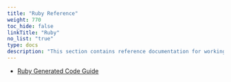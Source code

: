 ```yaml
---
title: "Ruby Reference"
weight: 770
toc_hide: false
linkTitle: "Ruby"
no_list: "true"
type: docs
description: "This section contains reference documentation for working with protocol buffer classes in Ruby"
---
```

    

*   [Ruby Generated Code Guide](/reference/ruby/ruby-generated)

